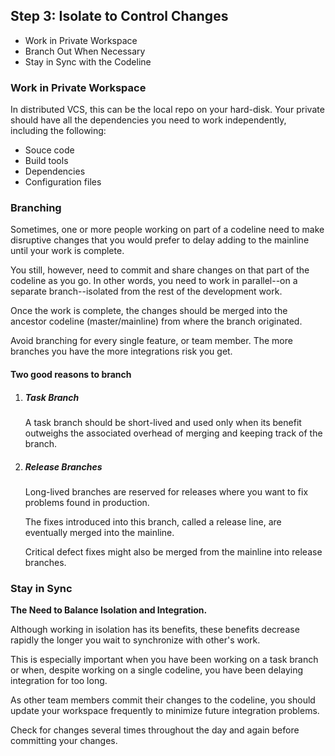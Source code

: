 ## Step 3: Isolate to Control Changes

- Work in Private Workspace
- Branch Out When Necessary
- Stay in Sync with the Codeline

### Work in Private Workspace

In distributed VCS, this can be the local repo on your hard-disk. Your private should have all the dependencies you need to work independently, including the following:

- Souce code
- Build tools
- Dependencies
- Configuration files

### Branching

Sometimes, one or more people working on part of a codeline need to make disruptive changes that you would prefer to delay adding to the mainline until your work is complete.

You still, however, need to commit and share changes on that part of the codeline as you go. In other words, you need to work in parallel--on a separate branch--isolated from the rest of the development work.

Once the work is complete, the changes should be merged into the ancestor codeline (master/mainline) from where the branch originated.

Avoid branching for every single feature, or team member. The more branches you have the more integrations risk you get.

#### Two good reasons to branch

1. ##### Task Branch

   A task branch should be short-lived and used only when its benefit outweighs the associated overhead of merging and keeping track of the branch.

2. ##### Release Branches

   Long-lived branches are reserved for releases where you want to fix problems found in production.

   The fixes introduced into this branch, called a release line, are eventually merged into the mainline.

   Critical defect fixes might also be merged from the mainline into release branches.

### Stay in Sync

**The Need to Balance Isolation and Integration.**

Although working in isolation has its benefits, these benefits decrease rapidly the longer you wait to synchronize with other's work.

This is especially important when you have been working on a task branch or when, despite working on a single codeline, you have been delaying integration for too long.

As other team members commit their changes to the codeline, you should update your workspace frequently to minimize future integration problems.

Check for changes several times throughout the day and again before committing your changes.
